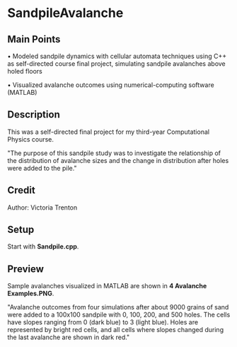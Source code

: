 # SandpileAvalanche

## Main Points

•	Modeled sandpile dynamics with cellular automata techniques using C++ as self-directed course final project, simulating sandpile avalanches above holed floors

•	Visualized avalanche outcomes using numerical-computing software (MATLAB)

## Description

This was a self-directed final project for my third-year Computational Physics course.

"The purpose of this sandpile study was to investigate the relationship of the distribution of avalanche sizes and the change in distribution after holes were added to the pile."

## Credit

Author: Victoria Trenton

## Setup

Start with **Sandpile.cpp**.

## Preview

Sample avalanches visualized in MATLAB are shown in **4 Avalanche Examples.PNG**.

"Avalanche outcomes from four simulations after about 9000 grains of sand were added to a 100x100 sandpile with 0, 100, 200, and 500 holes. The cells have slopes ranging from 0 (dark blue) to 3 (light blue). Holes are represented by bright red cells, and all cells where slopes changed during the last avalanche are shown in dark red."
